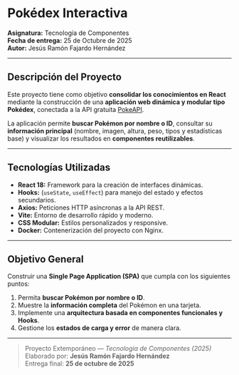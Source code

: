 #  Pokédex Interactiva

**Asignatura:** Tecnología de Componentes  
**Fecha de entrega:** 25 de Octubre de 2025  
**Autor:** Jesús Ramón Fajardo Hernández  

---

## Descripción del Proyecto

Este proyecto tiene como objetivo **consolidar los conocimientos en React** mediante la construcción de una **aplicación web dinámica y modular tipo Pokédex**, conectada a la API gratuita [PokeAPI](https://pokeapi.co/).

La aplicación permite **buscar Pokémon por nombre o ID**, consultar su **información principal** (nombre, imagen, altura, peso, tipos y estadísticas base) y visualizar los resultados en **componentes reutilizables**.

---

## Tecnologías Utilizadas

-  **React 18:** Framework para la creación de interfaces dinámicas.  
-  **Hooks:** (`useState`, `useEffect`) para manejo del estado y efectos secundarios.  
- **Axios:** Peticiones HTTP asíncronas a la API REST.  
-  **Vite:** Entorno de desarrollo rápido y moderno.  
-  **CSS Modular:** Estilos personalizados y responsive.  
-  **Docker:** Contenerización del proyecto con Nginx.  

---

##  Objetivo General

Construir una **Single Page Application (SPA)** que cumpla con los siguientes puntos:

1. Permita **buscar Pokémon por nombre o ID**.  
2. Muestre la **información completa** del Pokémon en una tarjeta.  
3. Implemente una **arquitectura basada en componentes funcionales y Hooks**.  
4. Gestione los **estados de carga y error** de manera clara.  

---

> Proyecto Extemporáneo — *Tecnología de Componentes (2025)*  
> Elaborado por: **Jesús Ramón Fajardo Hernández**  
> Entrega final: **25 de octubre de 2025**
